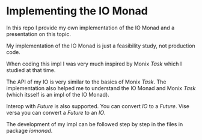 # Implementing the IO Monad

In this repo I provide my own implementation of the IO Monad and a presentation on this topic.

My implementation of the IO Monad is just a feasibility study, not production code.

When coding this impl I was very much inspired by Monix *Task* which I studied at that time.

The API of my IO is very similar to the basics of Monix *Task*. The implementation also helped me
to understand the IO Monad and Monix *Task* (which itsself is an impl of the IO Monad).

Interop with *Future* is also supported. You can convert *IO* to a *Future*.
Vise versa you can convert a *Future* to an *IO*.

The development of my impl can be followed step by step in the files in package *iomonad*.
